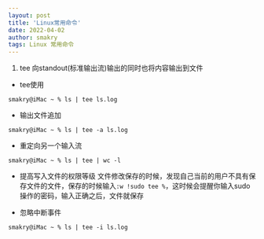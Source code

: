 ```yaml
---
layout: post
title: 'Linux常用命令'
date: 2022-04-02
author: smakry
tags: Linux 常用命令
---
```


>

1. tee 向standout(标准输出流)输出的同时也将内容输出到文件
- tee使用
```shell
smakry@iMac ~ % ls | tee ls.log
```

- 输出文件追加
```shell
smakry@iMac ~ % ls | tee -a ls.log
```

- 重定向另一个输入流
```shell
smakry@iMac ~ % ls | tee | wc -l
```

- 提高写入文件的权限等级
文件修改保存的时候，发现自己当前的用户不具有保存文件的文件，保存的时候输入`:w !sudo tee %`，这时候会提醒你输入sudo操作的密码，输入正确之后，文件就保存

- 忽略中断事件
```shell
smakry@iMac ~ % ls | tee -i ls.log
```